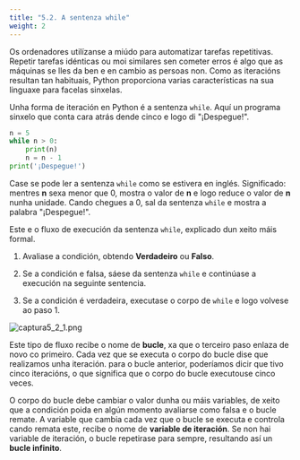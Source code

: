 ```yaml
---
title: "5.2. A sentenza while"
weight: 2
---
```


Os ordenadores utilízanse a miúdo para automatizar tarefas repetitivas. Repetir tarefas idénticas ou moi similares sen cometer erros é algo que as máquinas se lles da ben e en cambio as persoas non. Como as iteracións resultan tan habituais, Python proporciona varias características na sua linguaxe para facelas sinxelas. 

Unha forma de iteración en Python é a sentenza `while`. Aquí un programa sinxelo que conta cara atrás dende cinco e logo di "¡Despegue!".

```python
n = 5
while n > 0:
    print(n)
    n = n - 1
print('¡Despegue!')
```

Case se pode ler a sentenza `while` como se estivera en inglés. Significado: mentres **n** sexa menor que 0, mostra o valor de **n** e logo reduce o valor de **n** nunha unidade. Cando chegues a 0, sal da sentenza `while` e mostra a palabra "¡Despegue!".

Este e o fluxo de execución da sentenza `while`, explicado dun xeito máis formal.

1. Avaliase a condición, obtendo **Verdadeiro** ou **Falso**.

2. Se a condición e falsa, sáese da sentenza `while` e continúase a execución na seguinte sentencia.

3. Se a condición é verdadeira, executase o corpo de `while` e logo volvese ao paso 1.

![captura5_2_1.png](captura5_2_1.png)

Este tipo de fluxo recibe o nome de **bucle**, xa que o terceiro paso enlaza de novo co primeiro. Cada vez que se executa o corpo do bucle dise que realizamos unha iteración. para o bucle anterior, poderíamos dicir que tivo cinco iteracións, o que significa que o corpo do bucle executouse cinco veces.

O corpo do bucle debe cambiar o valor dunha ou máis variables, de xeito que a condición poida en algún momento avaliarse como falsa e o bucle remate. A variable que cambia cada vez que o bucle se executa e controla cando remata este, recibe o nome de **variable de iteración**. Se non hai variable de iteración, o bucle repetirase para sempre, resultando así un **bucle infinito**.